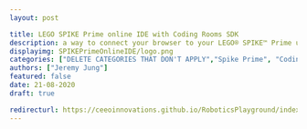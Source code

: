 ```yaml
---
layout: post

title: LEGO SPIKE Prime online IDE with Coding Rooms SDK
description: a way to connect your browser to your LEGO® SPIKE™ Prime using web serial
displayimg: SPIKEPrimeOnlineIDE/logo.png
categories: ["DELETE CATEGORIES THAT DON'T APPLY","Spike Prime", "Coding Rooms", "LEGO", "Tech"]
authors: ["Jeremy Jung"]
featured: false
date: 21-08-2020
draft: true

redirecturl: https://ceeoinnovations.github.io/RoboticsPlayground/index.html
---
```


